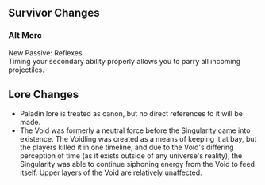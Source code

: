 ## Survivor Changes
### Alt Merc</br>
New Passive: Reflexes</br>
Timing your secondary ability properly allows you to parry all incoming projectiles.

## Lore Changes
- Paladin lore is treated as canon, but no direct references to it will be made.
- The Void was formerly a neutral force before the Singularity came into existence. The Voidling was created as a means of keeping it at bay, but the players killed it in one timeline, and due to the Void's differing perception of time (as it exists outside of any universe's reality), the Singularity was able to continue siphoning energy from the Void to feed itself. Upper layers of the Void are relatively unaffected.
